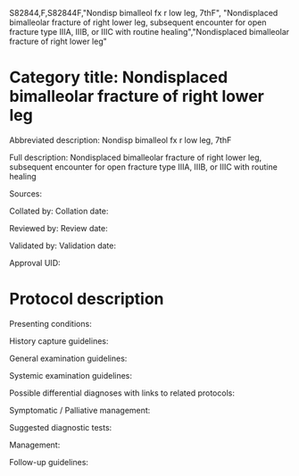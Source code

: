 S82844,F,S82844F,"Nondisp bimalleol fx r low leg, 7thF", "Nondisplaced bimalleolar fracture of right lower leg, subsequent encounter for open fracture type IIIA, IIIB, or IIIC with routine healing","Nondisplaced bimalleolar fracture of right lower leg"
# Category title: Nondisplaced bimalleolar fracture of right lower leg

Abbreviated description: Nondisp bimalleol fx r low leg, 7thF

Full description: Nondisplaced bimalleolar fracture of right lower leg, subsequent encounter for open fracture type IIIA, IIIB, or IIIC with routine healing

Sources:

Collated by:
Collation date:

Reviewed by:
Review date:

Validated by:
Validation date:

Approval UID:

# Protocol description

Presenting conditions:

History capture guidelines:

General examination guidelines:

Systemic examination guidelines:

Possible differential diagnoses with links to related protocols:

Symptomatic / Palliative management:

Suggested diagnostic tests:

Management:

Follow-up guidelines:
